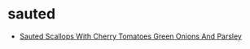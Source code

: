 # sauted

 * [Sauted Scallops With Cherry Tomatoes Green Onions And Parsley](../index/s/sauted-scallops-with-cherry-tomatoes-green-onions-and-parsley-235592.json)
